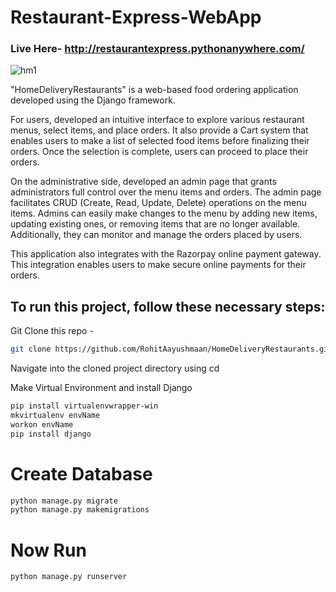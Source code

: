 # Restaurant-Express-WebApp

### Live Here- http://restaurantexpress.pythonanywhere.com/
![hm1](https://github.com/RohitAayushmaan/HomeDeliveryRestaurants/assets/52812829/789a30cd-e618-454f-baa7-ec8fc6c74611)

"HomeDeliveryRestaurants" is a web-based food ordering application developed using the Django framework. 

For users, developed an intuitive interface to explore various restaurant menus, select items, and place orders. It also provide a Cart system that enables users to make a list of selected food items before finalizing their orders. Once the selection is complete, users can proceed to place their orders.

On the administrative side, developed an admin page that grants administrators full control over the menu items and orders. The admin page facilitates CRUD (Create, Read, Update, Delete) operations on the menu items. Admins can easily make changes to the menu by adding new items, updating existing ones, or removing items that are no longer available. Additionally, they can monitor and manage the orders placed by users.

This application also integrates with the Razorpay online payment gateway. This integration enables users to make secure online payments for their orders.

## To run this project, follow these necessary steps:

Git Clone this repo - 
```sh
git clone https://github.com/RohitAayushmaan/HomeDeliveryRestaurants.git
```
Navigate into the cloned project directory using cd <HomeDeliveryRestaurants>


Make Virtual Environment and install Django
```sh
pip install virtualenvwrapper-win
mkvirtualenv envName
workon envName
pip install django
```

# Create Database
```sh
python manage.py migrate
python manage.py makemigrations
```

# Now Run 
```sh
python manage.py runserver
```



